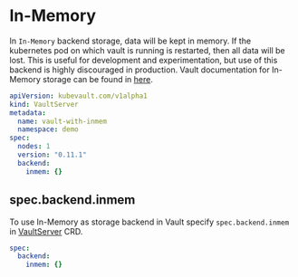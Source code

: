 # In-Memory

In `In-Memory` backend storage, data will be kept in memory. If the kubernetes pod on which vault is running is restarted, then all data will be lost. This is useful for development and experimentation, but use of this backend is highly discouraged in production. Vault documentation for In-Memory storage can be found in [here](https://www.vaultproject.io/docs/configuration/storage/in-memory.html).

```yaml
apiVersion: kubevault.com/v1alpha1
kind: VaultServer
metadata:
  name: vault-with-inmem
  namespace: demo
spec:
  nodes: 1
  version: "0.11.1"
  backend:
    inmem: {}
```

## spec.backend.inmem

To use In-Memory as storage backend in Vault specify `spec.backend.inmem` in [VaultServer](/docs/concepts/vault-server-crds/vaultserver.md) CRD.

```yaml
spec:
  backend:
    inmem: {}
```
